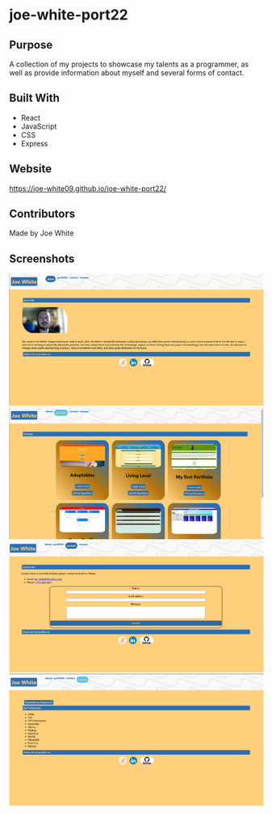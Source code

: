# joe-white-port22

## Purpose
A collection of my projects to showcase my talents as a programmer, as well as 
provide information about myself and several forms of contact.

## Built With
* React
* JavaScript
* CSS
* Express

## Website
https://joe-white09.github.io/joe-white-port22/

## Contributors
Made by Joe White

## Screenshots

![screenshot](/src/assets/screenshots/about.png) 
![screenshot](/src/assets/screenshots/projects.png) 
![screenshot](/src/assets/screenshots/contact.png) 
![screenshot](/src/assets/screenshots/resume.png) 